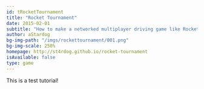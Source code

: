 ```yaml
---
id: tRocketTournament
title: "Rocket Tournament"
date: 2015-02-01
subtitle: "How to make a networked multiplayer driving game like Rocket League!"
author: aStardog
bg-img-path: "/imgs/rockettournament/001.png"
bg-img-scale: 250%
homepage: http://st4rdog.github.io/rocket-tournament
isAvailable: false
type: game
---
```


This is a test tutorial!